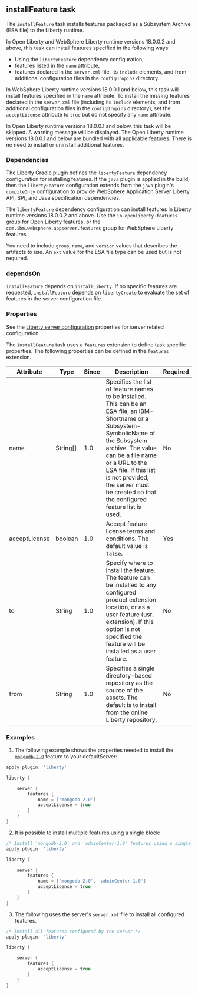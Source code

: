 ## installFeature task
The `installFeature` task installs features packaged as a Subsystem Archive (ESA file) to the Liberty runtime. 

In Open Liberty and WebSphere Liberty runtime versions 18.0.0.2 and above, this task can install features specified in the following ways:
* Using the `libertyFeature` dependency configuration,
* features listed in the `name` attribute,
* features declared in the `server.xml` file, its `include` elements, and from additional configuration files in the `configDropins` directory.

In WebSphere Liberty runtime versions 18.0.0.1 and below, this task will install features specified in the `name` attribute. To install the missing features declared in the `server.xml` file (including its `include` elements, and from additional configuration files in the `configDropins` directory), set the `acceptLicense` attribute to `true` but do not specify any `name` attribute.

In Open Liberty runtime versions 18.0.0.1 and below, this task will be skipped. A warning message will be displayed. The Open Liberty runtime versions 18.0.0.1 and below are bundled with all applicable features. There is no need to install or uninstall additional features.

### Dependencies

The Liberty Gradle plugin defines the `libertyFeature` dependency configuration for installing features. If the `java` plugin is applied in the build, then the `libertyFeature` configuration extends from the `java` plugin's `compileOnly` configuration to provide WebSphere Application Server Liberty API, SPI, and  Java specification dependencies.

The `libertyFeature` dependency configuration can install features in Liberty runtime versions 18.0.0.2 and above. Use the `io.openliberty.features` group for Open Liberty features, or the `com.ibm.websphere.appserver.features` group for WebSphere Liberty features.

You need to include `group`, `name`, and `version` values that describes the artifacts to use. An `ext` value for the ESA file type can be used but is not required.

### dependsOn
`installFeature` depends on `installLiberty`. If no specific features are requested, `installFeature` depends on `libertyCreate` to evaluate the set of features in the server configuration file.

### Properties

See the [Liberty server configuration](libertyExtensions.md#liberty-server-configuration) properties for server related configuration.

The `installFeature` task uses a `features` extension to define task specific properties. The following properties can be defined in the `features` extension.

| Attribute | Type  | Since | Description | Required |
| --------- | ----- | ----- | ----------- | -------- |
| name | String[] | 1.0 | Specifies the list of feature names to be installed. This can be an ESA file, an IBM-Shortname or a Subsystem-SymbolicName of the Subsystem archive. The value can be a file name or a URL to the ESA file. If this list is not provided, the server must be created so that the configured feature list is used. | No |
| acceptLicense | boolean | 1.0 | Accept feature license terms and conditions. The default value is `false`.  | Yes |
| to | String | 1.0 | Specify where to install the feature. The feature can be installed to any configured product extension location, or as a user feature (usr, extension). If this option is not specified the feature will be installed as a user feature. | No |
| from | String | 1.0 | Specifies a single directory-based repository as the source of the assets. The default is to install from the online Liberty repository. | No |

### Examples

1. The following example shows the properties needed to install the [`mongodb-2.0`](https://developer.ibm.com/wasdev/downloads/#asset/features-com.ibm.websphere.appserver.mongodb-2.0) feature to your defaultServer:

```groovy
apply plugin: 'liberty'

liberty {

    server {
        features {
            name = ['mongodb-2.0']
            acceptLicense = true
        }
    }
}
```

2. It is possible to install multiple features using a single block:
```groovy
/* Install 'mongodb-2.0' and 'adminCenter-1.0' features using a single block. */
apply plugin: 'liberty'

liberty {

    server {
        features {
            name = ['mongodb-2.0', 'adminCenter-1.0']
            acceptLicense = true
        }
    }
}
```

3. The following uses the server's `server.xml` file to install all configured features.
```groovy
/* Install all features configured by the server */
apply plugin: 'liberty'

liberty {

    server {
        features {
            acceptLicense = true
        }
    }
}
```
